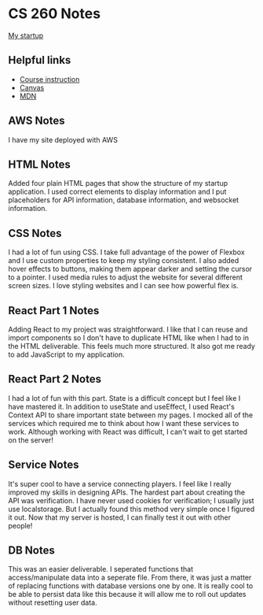 # CS 260 Notes

[My startup](https://simon.cs260.click)

## Helpful links

- [Course instruction](https://github.com/webprogramming260)
- [Canvas](https://byu.instructure.com)
- [MDN](https://developer.mozilla.org)

## AWS Notes

I have my site deployed with AWS

## HTML Notes

Added four plain HTML pages that show the structure of my startup application. I used correct elements to display information and I 
put placeholders for API information, database information, and websocket information.

## CSS Notes

I had a lot of fun using CSS. I take full advantage of the power of Flexbox and I use custom properties to keep my styling consistent. I also added hover effects to buttons, making them appear darker and setting the cursor to a pointer. I used media rules to adjust the website for several different screen sizes. I love styling websites and I can see how powerful flex is.

## React Part 1 Notes

Adding React to my project was straightforward. I like that I can reuse and import components so I don't have to duplicate HTML like when I had to in the HTML deliverable. This feels much more structured. It also got me ready to add JavaScript to my application.

## React Part 2 Notes

I had a lot of fun with this part. State is a difficult concept but I feel like I have mastered it. In addition to useState and useEffect, I used React's Context API to share important state between my pages. I mocked all of the services which required me to think about how I want these services to work. Although working with React was difficult, I can't wait to get started on the server!

## Service Notes

It's super cool to have a service connecting players. I feel like I really improved my skills in designing APIs. The hardest part about creating the API was verification. I have never used cookies for verification; I usually just use localstorage. But I actually found this method very simple once I figured it out. Now that my server is hosted, I can finally test it out with other people!

## DB Notes

This was an easier deliverable. I seperated functions that access/manipulate data into a seperate file. From there, it was just a matter of replacing functions with database versions one by one. It is really cool to be able to persist data like this because it will allow me to roll out updates without resetting user data.